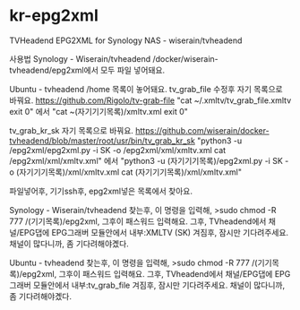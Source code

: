 # kr-epg2xml
TVHeadend EPG2XML for Synology NAS - wiserain/tvheadend

사용법
Synology - Wiserain/tvheadend
/docker/wiserain-tvheadend/epg2xml에서 모두 파일 넣어돼요.

Ubuntu - tvheadend
/home 목록이 놓어돼요.
tv_grab_file 수정후 자기 목록으로 바꿔요. https://github.com/Rigolo/tv-grab-file
"cat ~/.xmltv/tv_grab_file.xmltv
  exit 0" 에서
"cat ~(자기기기목록)/xmltv.xml
  exit 0"
  
tv_grab_kr_sk 자기 목록으로 바꿔요. https://github.com/wiserain/docker-tvheadend/blob/master/root/usr/bin/tv_grab_kr_sk
"python3 -u /epg2xml/epg2xml.py -i SK -o /epg2xml/xml/xmltv.xml
    cat /epg2xml/xml/xmltv.xml" 에서
"python3 -u (자기기기목록)/epg2xml.py -i SK -o (자기기기목록)/xml/xmltv.xml
    cat (자기기기목록)/xml/xmltv.xml"

파일넣어후, 기기ssh후, epg2xml넣은 목록에서 찾아요. 

Synology - Wiserain/tvheadend
찾는후, 이 명령을 입력해, >sudo chmod -R 777 /(기기목록)/epg2xml, 그후이 패스워드 입력해요. 그후, TVheadend에서 채널/EPG댑에 EPG그래버 모듈안에서 내부:XMLTV (SK) 겨짐후, 잠시만 기다려주세요. 채널이 많다니까, 좀 기다려해야곘다. 

Ubuntu - tvheadend
찾는후, 이 명령을 입력해, >sudo chmod -R 777 /(기기목록)/epg2xml, 그후이 패스워드 입력해요. 그후, TVheadend에서 채널/EPG댑에 EPG그래버 모듈안에서 내부:tv_grab_file 겨짐후, 잠시만 기다려주세요. 채널이 많다니까, 좀 기다려해야곘다. 

